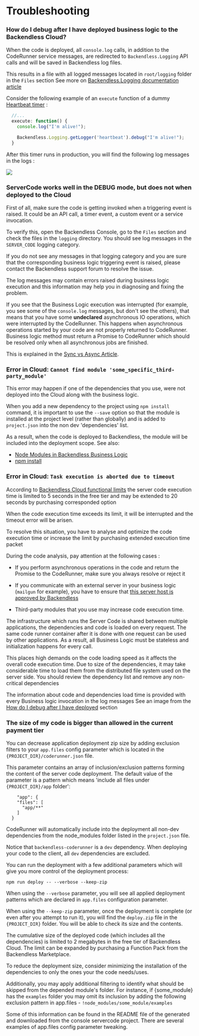 # Troubleshooting
### How do I debug after I have deployed business logic to the Backendless Cloud?
When the code is deployed, all `console.log` calls, in addition to the CodeRunner service messages, are redirected 
to `Backendless.Logging` API calls and will be saved in Backendless log files.

This results in a file with all logged messages located in `root/logging` folder in the `Files` section
See more on [Backendless.Logging documentation article](https://backendless.com/documentation/manage/mgmt_logging.htm)

Consider the following example of an `execute` function of a dummy [Heartbeat timer](https://github.com/Backendless/JS-Code-Runner/blob/master/examples/timers/heartbeat.js) :
 
```js
  //...
  execute: function() {
    console.log("I'm alive!");

    Backendless.Logging.getLogger('heartbeat').debug("I'm alive!");
  }
```

After this timer runs in production, you will find the following log messages in the logs :

<img src='http://i.imgur.com/wKnRWWo.png'>

### ServerCode works well in the DEBUG mode, but does not when deployed to the Cloud

First of all, make sure the code is getting invoked when a triggering event is raised. It could be an API call, a timer event, a custom event or a service invocation.

To verify this, open the Backendless Console, go to the `Files` section and check the files in the `logging` directory. You should see log messages in the `SERVER_CODE` logging category.

If you do not see any messages in that logging category and you are sure that the corresponding business logic triggering event is raised, please contact the Backendless support forum to resolve the issue.

The log messages may contain errors raised during business logic execution and this information may help you in diagnosing and fixing the problem.

If you see that the Business Logic execution was interrupted (for example, you see some of the `console.log` messages, but don't see the others), that means that you have some __undeclared__ asynchronous IO operations, which were interrupted by the CodeRunner. This happens when asynchronous operations started by your code are not properly returned to CodeRunner. Business logic method must return a Promise to CodeRunner which should be resolved only when all asynchronous jobs are finished.

This is explained in the [Sync vs Async Article](https://backendless.com/documentation/business-logic/js/bl_sync_vs_async_code.htm).

### Error in Cloud: `Cannot find module 'some_specific_third-party_module'`
This error may happen if one of the dependencies that you use, were not deployed into the Cloud along with the business logic.

When you add a new dependency to the project using `npm install` command, it is important to use the `--save` option so 
that the module is installed at the project level (rather than globally) and is added to `project.json` into the non dev 'dependencies' list. 

As a result, when the code is deployed to Backendless, the module will be included into the deployment scope. 
See also:
- [Node Modules in Backendless Business Logic](https://backendless.com/documentation/business-logic/js/bl_node_modules.htm)
- [npm install](https://docs.npmjs.com/cli/install)

### Error in Cloud: `Task execution is aborted due to timeout`

According to [Backendless Cloud functional limits](https://backendless.com/pricing/backendless-cloud-functional-limits/) the server code
 execution time is limited to 5 seconds in the free tier and may be extended to 20 seconds by purchasing corresponded option

When the code execution time exceeds its limit, it will be  interrupted and the timeout error will be arisen.

To resolve this situation, you have to analyse and optimize the code execution time or increase the limit by 
purchasing extended execution time packet

During the code analysis, pay attention at the following cases :

- If you perform asynchronous operations in the code and return the Promise to the CodeRunner, 
make sure you always resolve or reject it

- If you communicate with an external server in your business logic (`mailgun` for example), you have to ensure 
that [this server host is approved by Backendless](https://backendless.com/documentation/manage/mgmt_external_hosts.htm) 

- Third-party modules that you use may increase code execution time.

 The infrastructure which runs the Server Code is shared between multiple applications, the dependencies and code is loaded on every request.
 The same code runner container after it is done with one request can be used by other applications.
 As a result, all Business Logic must be stateless and initialization happens for every call.

 This places high demands on the code loading speed as it affects the overall code execution time.
 Due to size of the dependencies, it may take considerable time to load them from the distributed file system used on the server side. 
 You should review the dependency list and remove any non-critical dependencies
 
 The information about code and dependencies load time is provided with every Business logic invocation in the log messages
 See an image from the [How do I debug after I have deployed](Troubleshooting.md#how-do-i-debug-after-i-have-deployed-business-logic-to-the-backendless-cloud) section
 

### The size of my code is bigger than allowed in the current payment tier

You can decrease application deployment zip size by adding exclusion filters to your `app.files` config parameter which is 
located in the `{PROJECT_DIR}/coderunner.json` file.

This parameter contains an array of inclusion/exclusion patterns forming the content of the server code deployment. The default value of the parameter is a pattern which means 'include all files under `{PROJECT_DIR}/app` folder':

```
    "app": {
    "files": [
      "app/**"
    ]
  }
```
CodeRunner will automatically include into the deployment all non-dev dependencies from the node_modules folder listed in the `project.json` file.

Notice that `backendless-coderunner` is a `dev` dependency. When deploying your code to the client, all `dev` dependencies are excluded.

You can run the deployment with a few additional parameters which will give you more control of the deployment process:

```
npm run deploy -- --verbose --keep-zip
```

When using the `--verbose` parameter, you will see all applied deployment patterns which are declared in `app.files` configuration parameter.

When using the  `--keep-zip` parameter, once the deployment is complete (or even after you attempt to run it), you will find the `deploy.zip` file in the `{PROJECT_DIR}` folder. You will be able to check its size and the contents.

The cumulative size of the deployed code (which includes all the dependencies) is limited to 2 megabytes in the free tier of Backendless Cloud. The limit can be expanded by purchasing a Function Pack from the Backendless Marketplace.

To reduce the deployment size, consider minimizing the installation of the dependencies to only the ones your the code needs/uses.

Additionally, you may apply additional filtering to identify what should be skipped from the depended module's folder. For instance, if {some_module} has the `examples` folder you may omit its inclusion by adding the following exclusion pattern in app.files - `!node_modules/some_module/examples`

Some of this information can be found in the README file of the generated and downloaded from the console servercode project. 
There are several examples of app.files config parameter tweaking.
